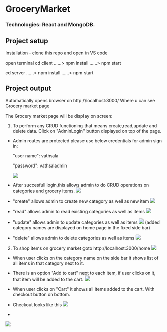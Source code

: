 # GroceryMarket
### Technologies: React and MongoDB.
## Project setup
Installation - clone this repo and open in VS code 

open terminal
cd client ......> npm install ......> npm start 

cd server ......> npm install ......> npm start 

## Project output
Automatically opens browser on http://localhost:3000/ Where u can see Grocery market page

The Grocery market page will be display on screen: 

1. To perform any CRUD functioning that means create,read,update and delete data.
Click on "AdminLogin" button displayed on top of the page. 

 * Admin routes are protected
   please use below credentials for admin sign in:
   
   "user name": vathsala
   
   "password": vathsaladmin

   ![](client/WebPageImages/signinAdmin.png)

 * After succesfull login,this allows admin to do CRUD operations on categories and grocery items.
  ![](client/WebPageImages/crudpage.png)

 *  "create" allows admin to create new category as well as new item
 ![](client/WebPageImages/createData.png)

 *  "read" allows admin to read existing categories as well as items
 ![](client/WebPageImages/ReadData.png)

 *  "update" allows admin to update categories as well as items
 ![](client/WebPageImages/updateData.png)
 (added category names are displayed on home page in the fixed side bar)
 
 *  "delete" allows admin to delete categories as well as items 
 ![](client/WebPageImages/deleteData.png)

2. To shop items on grocery market 
  goto http://localhost:3000/home
 ![](client/WebPageImages/homeScreen.png)

 * When user clicks on the category name on the side bar it shows list of all items in that category next to it.

 * There is an option "Add to cart" next to each item, if user clicks on it, that item will be added to the cart.
   ![](client/WebPageImages/addToCart.png)

 * When user clicks on "Cart" it shows all items added to the cart. With checkout button on bottom.

 *  Checkout looks like this
![](client/WebPageImages/checkoutForm.png)

* 
![](client/WebPageImages/checkOut.png)


